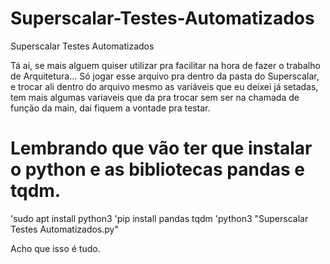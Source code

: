 # Superscalar-Testes-Automatizados
Superscalar Testes Automatizados

Tá ai, se mais alguem quiser utilizar pra facilitar na hora de fazer o trabalho de Arquitetura... 
Só jogar esse arquivo pra dentro da pasta do Superscalar, e trocar ali dentro do arquivo mesmo as variáveis que eu deixei já setadas, tem mais algumas variaveis que da pra trocar sem ser na chamada de função da main, dai fiquem a vontade pra testar.

# Lembrando que vão ter que instalar o python e as bibliotecas pandas e tqdm. 

'sudo apt install python3
'pip install pandas tqdm
'python3 "Superscalar Testes Automatizados.py"

Acho que isso é tudo.
